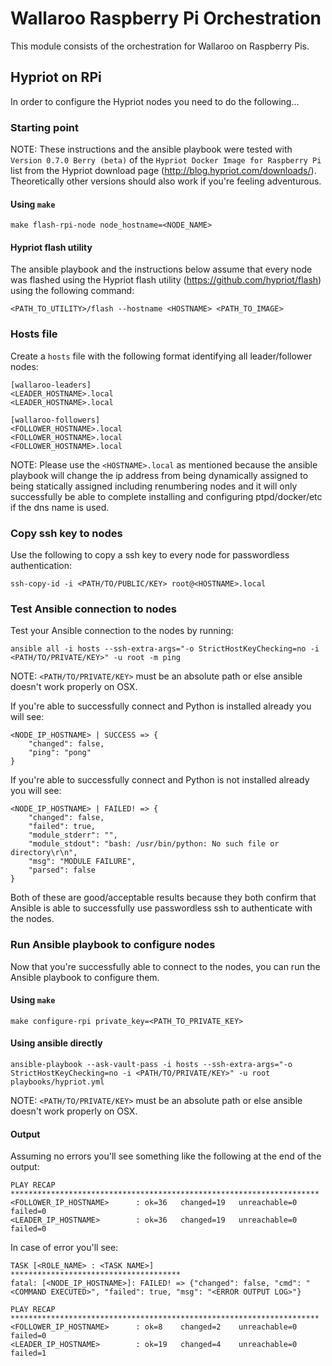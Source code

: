 # Wallaroo Raspberry Pi Orchestration

This module consists of the orchestration for Wallaroo on Raspberry Pis.

## Hypriot on RPi

In order to configure the Hypriot nodes you need to do the following...

### Starting point

NOTE: These instructions and the ansible playbook were tested with 
`Version 0.7.0 Berry (beta)` of the `Hypriot Docker Image for Raspberry Pi` list
from the Hypriot download page (http://blog.hypriot.com/downloads/).
Theoretically other versions should also work if you're feeling adventurous.

#### Using `make`

```
make flash-rpi-node node_hostname=<NODE_NAME>
```

#### Hypriot flash utility

The ansible playbook and the instructions below assume that every node was
flashed using the Hypriot flash utility (https://github.com/hypriot/flash) using
the following command:

```
<PATH_TO_UTILITY>/flash --hostname <HOSTNAME> <PATH_TO_IMAGE>
```

### Hosts file

Create a `hosts` file with the following format identifying all leader/follower
nodes:

```
[wallaroo-leaders]
<LEADER_HOSTNAME>.local
<LEADER_HOSTNAME>.local

[wallaroo-followers]
<FOLLOWER_HOSTNAME>.local
<FOLLOWER_HOSTNAME>.local
<FOLLOWER_HOSTNAME>.local

```

NOTE: Please use the `<HOSTNAME>.local` as mentioned because the ansible
playbook will change the ip address from being dynamically assigned to being
statically assigned including renumbering nodes and it will only successfully be
able to complete installing and configuring ptpd/docker/etc if the dns name is
used.

### Copy ssh key to nodes

Use the following to copy a ssh key to every node for passwordless
authentication:

`ssh-copy-id -i <PATH/TO/PUBLIC/KEY> root@<HOSTNAME>.local`

### Test Ansible connection to nodes

Test your Ansible connection to the nodes by running:

`ansible all -i hosts --ssh-extra-args="-o StrictHostKeyChecking=no -i <PATH/TO/PRIVATE/KEY>" -u root -m ping`

NOTE: `<PATH/TO/PRIVATE/KEY>` must be an absolute path or else ansible doesn't
work properly on OSX.

If you're able to successfully connect and Python is installed already you will
see:

```
<NODE_IP_HOSTNAME> | SUCCESS => {
    "changed": false, 
    "ping": "pong"
}
```

If you're able to successfully connect and Python is not installed already you
will see:

```
<NODE_IP_HOSTNAME> | FAILED! => {
    "changed": false, 
    "failed": true, 
    "module_stderr": "", 
    "module_stdout": "bash: /usr/bin/python: No such file or directory\r\n", 
    "msg": "MODULE FAILURE", 
    "parsed": false
}
```

Both of these are good/acceptable results because they both confirm that Ansible
is able to successfully use passwordless ssh to authenticate with the nodes.

### Run Ansible playbook to configure nodes

Now that you're successfully able to connect to the nodes, you can run the
Ansible playbook to configure them.

#### Using `make`

```
make configure-rpi private_key=<PATH_TO_PRIVATE_KEY>
```

#### Using ansible directly

`ansible-playbook --ask-vault-pass -i hosts --ssh-extra-args="-o StrictHostKeyChecking=no -i <PATH/TO/PRIVATE/KEY>" -u root playbooks/hypriot.yml`

NOTE: `<PATH/TO/PRIVATE/KEY>` must be an absolute path or else ansible doesn't
work properly on OSX.

#### Output

Assuming no errors you'll see something like the following at the end of the
output:

```
PLAY RECAP *********************************************************************
<FOLLOWER_IP_HOSTNAME>      : ok=36   changed=19   unreachable=0    failed=0   
<LEADER_IP_HOSTNAME>        : ok=36   changed=19   unreachable=0    failed=0   
```

In case of error you'll see:

```
TASK [<ROLE_NAME> : <TASK NAME>] **************************************
fatal: [<NODE_IP_HOSTNAME>]: FAILED! => {"changed": false, "cmd": "<COMMAND EXECUTED>", "failed": true, "msg": "<ERROR OUTPUT LOG>"}

PLAY RECAP *********************************************************************
<FOLLOWER_IP_HOSTNAME>      : ok=8    changed=2    unreachable=0    failed=0   
<LEADER_IP_HOSTNAME>        : ok=19   changed=4    unreachable=0    failed=1   
```

